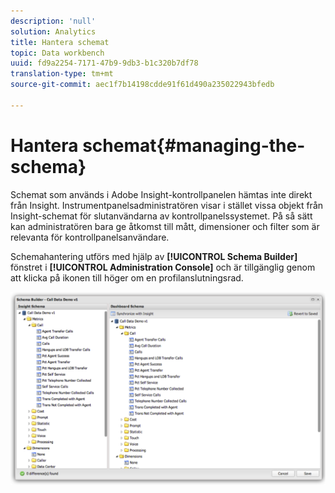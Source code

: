 ```yaml
---
description: 'null'
solution: Analytics
title: Hantera schemat
topic: Data workbench
uuid: fd9a2254-7171-47b9-9db3-b1c320b7df78
translation-type: tm+mt
source-git-commit: aec1f7b14198cdde91f61d490a235022943bfedb

---
```



# Hantera schemat{#managing-the-schema}

Schemat som används i Adobe Insight-kontrollpanelen hämtas inte direkt från Insight. Instrumentpanelsadministratören visar i stället vissa objekt från Insight-schemat för slutanvändarna av kontrollpanelssystemet. På så sätt kan administratören bara ge åtkomst till mått, dimensioner och filter som är relevanta för kontrollpanelsanvändare.

Schemahantering utförs med hjälp av **[!UICONTROL Schema Builder]** fönstret i **[!UICONTROL Administration Console]** och är tillgänglig genom att klicka på ikonen till höger om en profilanslutningsrad.

![](assets/schema_builder.png)

